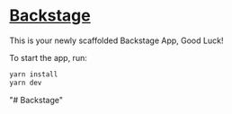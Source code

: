 # [Backstage](https://backstage.io)

This is your newly scaffolded Backstage App, Good Luck!

To start the app, run:

```sh
yarn install
yarn dev
```
"# Backstage" 

